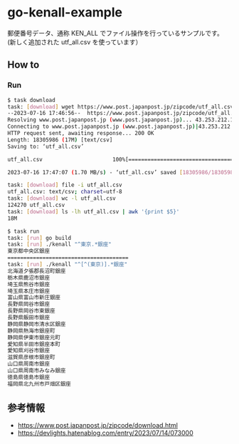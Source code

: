 # go-kenall-example

郵便番号データ、通称 KEN_ALL でファイル操作を行っているサンプルです。(新しく追加された utf_all.csv を使っています）

## How to

### Run

```sh
$ task download
task: [download] wget https://www.post.japanpost.jp/zipcode/utf_all.csv
--2023-07-16 17:46:56--  https://www.post.japanpost.jp/zipcode/utf_all.csv
Resolving www.post.japanpost.jp (www.post.japanpost.jp)... 43.253.212.17
Connecting to www.post.japanpost.jp (www.post.japanpost.jp)|43.253.212.17|:443... connected.
HTTP request sent, awaiting response... 200 OK
Length: 18305986 (17M) [text/csv]
Saving to: ‘utf_all.csv’

utf_all.csv                      100%[========================================================>]  17.46M  1.89MB/s    in 10s     

2023-07-16 17:47:07 (1.70 MB/s) - ‘utf_all.csv’ saved [18305986/18305986]

task: [download] file -i utf_all.csv
utf_all.csv: text/csv; charset=utf-8
task: [download] wc -l utf_all.csv
124270 utf_all.csv
task: [download] ls -lh utf_all.csv | awk '{print $5}'
18M
```

```sh
$ task run
task: [run] go build
task: [run] ./kenall "^東京.*銀座"
東京都中央区銀座
======================================
task: [run] ./kenall "^[^(東京)].*銀座"
北海道夕張郡長沼町銀座
栃木県鹿沼市銀座
埼玉県熊谷市銀座
埼玉県本庄市銀座
富山県富山市新庄銀座
長野県岡谷市銀座
長野県岡谷市東銀座
長野県飯田市銀座
静岡県静岡市清水区銀座
静岡県熱海市銀座町
静岡県伊東市銀座元町
愛知県半田市銀座本町
愛知県刈谷市銀座
滋賀県彦根市銀座町
山口県周南市銀座
山口県周南市みなみ銀座
徳島県徳島市銀座
福岡県北九州市戸畑区銀座
```

## 参考情報

- https://www.post.japanpost.jp/zipcode/download.html
- https://devlights.hatenablog.com/entry/2023/07/14/073000
